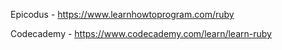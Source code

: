 Epicodus - https://www.learnhowtoprogram.com/ruby

Codecademy - https://www.codecademy.com/learn/learn-ruby
